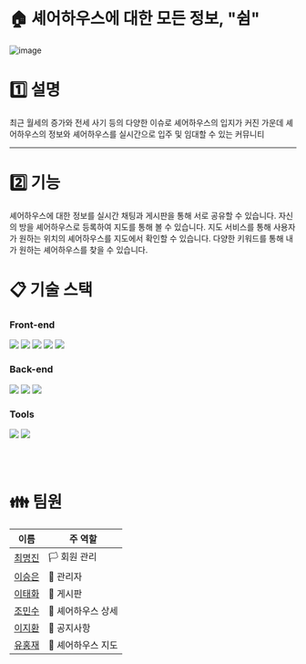 # :house: 셰어하우스에 대한 모든 정보, "쉼"
![image](https://github.com/97cmj/Suim_Project/assets/115520750/6a117c37-6535-4b16-9bb0-0cf406781395)



# :one: 설명

최근 월세의 증가와 전세 사기 등의 다양한 이슈로 셰어하우스의 입지가 커진 가운데
셰어하우스의 정보와 셰어하우스를 실시간으로 입주 및 임대할 수 있는 커뮤니티
<hr>

# :two: 기능
셰어하우스에 대한 정보를 실시간 채팅과 게시판을 통해 서로 공유할 수 있습니다.
자신의 방을 셰어하우스로 등록하여 지도를 통해 볼 수 있습니다.
지도 서비스를 통해 사용자가 원하는 위치의 셰어하우스를 지도에서 확인할 수 있습니다.
다양한 키워드를 통해 내가 원하는 셰어하우스를 찾을 수 있습니다.
# 📋 기술 스택
### Front-end
<div>
	<img src="https://img.shields.io/badge/html5-E34F26?style=for-the-badge&logo=html5&logoColor=white">
	<img src="https://img.shields.io/badge/css-1572B6?style=for-the-badge&logo=css3&logoColor=white">
	<img src="https://img.shields.io/badge/javascript-F7DF1E?style=for-the-badge&logo=javascript&logoColor=black">
	<img src="https://img.shields.io/badge/jquery-0769AD?style=for-the-badge&logo=jquery&logoColor=white">
	<img src="https://img.shields.io/badge/bootstrap-7952B3?style=for-the-badge&logo=bootstrap&logoColor=white">
</div>

### Back-end
<div>
	<img src="https://img.shields.io/badge/java-007396?style=for-the-badge&logo=java&logoColor=white">
	<img src="https://img.shields.io/badge/spring-6DB33F?style=for-the-badge&logo=spring&logoColor=white">
	<img src="https://img.shields.io/badge/oracle-F80000?style=for-the-badge&logo=oracle&logoColor=white">
	</div>

### Tools
<div>
	<img src="https://img.shields.io/badge/git-F05032?style=for-the-badge&logo=git&logoColor=white">
	<img src="https://img.shields.io/badge/github-181717?style=for-the-badge&logo=github&logoColor=white">
</div>

<br><br>
# :family: 팀원
<table>
  <thead>
    <tr>
      <th>이름</th>
      <th>주 역할</th>
    </tr>
  </thead>
  <tbody>
   <tr>
     <td> <a href="/Jeong-JaeHoon1/PetSisters/blob/main">최명진</a> </td>
     <td> <g-emoji class="g-emoji" alias="white_flag" fallback-src="https://github.githubassets.com/images/icons/emoji/unicode/1f3f3.png">🏳️</g-emoji> 회원 관리</td>
   </tr>
   <tr>
     <td> <a href="https://github.com/jo-seungho">이승은</a> </td>
     <td> <g-emoji class="g-emoji" alias="black_flag" fallback-src="https://github.githubassets.com/images/icons/emoji/unicode/1f3f4.png">🏴</g-emoji> 관리자 </td>
   </tr>
   <tr>
     <td> <a href="/Jeong-JaeHoon1/PetSisters/blob/main">이태화</a> </td>
     <td> 🏴 게시판 </td>
   </tr>
   <tr>
     <td> <a href="/Jeong-JaeHoon1/PetSisters/blob/main">조민수</a> </td>
     <td> <g-emoji class="g-emoji" alias="black_flag" fallback-src="https://github.githubassets.com/images/icons/emoji/unicode/1f3f4.png">🏴</g-emoji> 셰어하우스 상세 </td>
   </tr>
    <tr>
     <td> <a href="/Jeong-JaeHoon1/PetSisters/blob/main">이지환</a> </td>
     <td> <g-emoji class="g-emoji" alias="black_flag" fallback-src="https://github.githubassets.com/images/icons/emoji/unicode/1f3f4.png">🏴</g-emoji> 공지사항 </td>
   </tr>
     <tr>
     <td> <a href="/Jeong-JaeHoon1/PetSisters/blob/main">유홍재</a> </td>
     <td> 🏴 셰어하우스 지도 </td>
   </tr>
  </tbody>
</table>
